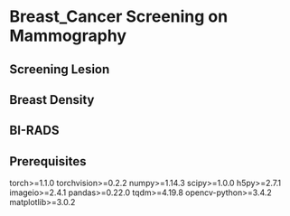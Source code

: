 # Breast_Cancer Screening on Mammography

## Screening Lesion

## Breast Density



## BI-RADS

## Prerequisites

torch>=1.1.0
torchvision>=0.2.2
numpy>=1.14.3
scipy>=1.0.0
h5py>=2.7.1
imageio>=2.4.1
pandas>=0.22.0
tqdm>=4.19.8
opencv-python>=3.4.2
matplotlib>=3.0.2
